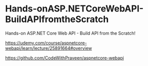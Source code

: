 # Hands-onASP.NETCoreWebAPI-BuildAPIfromtheScratch
Hands-on ASP.NET Core Web API - Build API from the Scratch!

https://udemy.com/course/aspnetcore-webapi/learn/lecture/25891664#overview

https://github.com/CodeWithPraveen/aspnetcore-webapi
